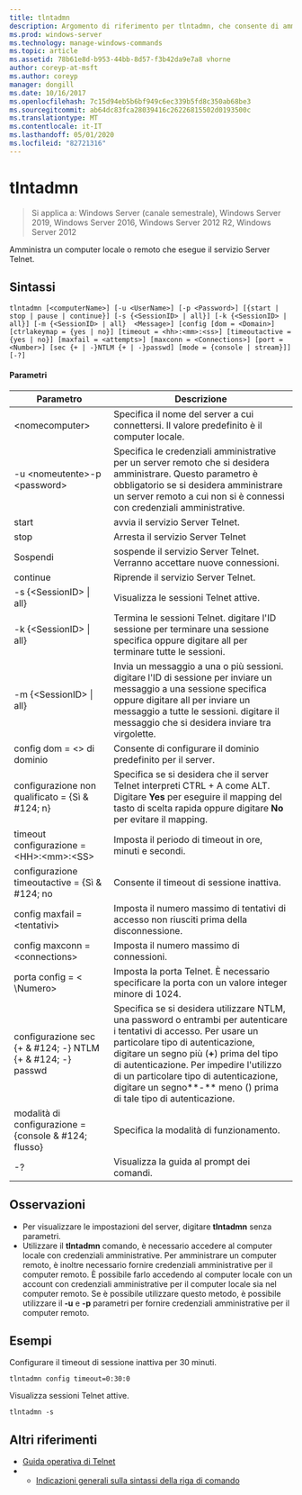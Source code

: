```yaml
---
title: tlntadmn
description: Argomento di riferimento per tlntadmn, che consente di amministrare un computer locale o remoto, eseguendo il servizio Server Telnet.
ms.prod: windows-server
ms.technology: manage-windows-commands
ms.topic: article
ms.assetid: 78b61e8d-b953-44bb-8d57-f3b42da9e7a8 vhorne
author: coreyp-at-msft
ms.author: coreyp
manager: dongill
ms.date: 10/16/2017
ms.openlocfilehash: 7c15d94eb5b6bf949c6ec339b5fd8c350ab68be3
ms.sourcegitcommit: ab64dc83fca28039416c26226815502d0193500c
ms.translationtype: MT
ms.contentlocale: it-IT
ms.lasthandoff: 05/01/2020
ms.locfileid: "82721316"
---
```

# <a name="tlntadmn"></a>tlntadmn

> Si applica a: Windows Server (canale semestrale), Windows Server 2019, Windows Server 2016, Windows Server 2012 R2, Windows Server 2012

Amministra un computer locale o remoto che esegue il servizio Server Telnet.   

## <a name="syntax"></a>Sintassi  
```  
tlntadmn [<computerName>] [-u <UserName>] [-p <Password>] [{start | stop | pause | continue}] [-s {<SessionID> | all}] [-k {<SessionID> | all}] [-m {<SessionID> | all}  <Message>] [config [dom = <Domain>] [ctrlakeymap = {yes | no}] [timeout = <hh>:<mm>:<ss>] [timeoutactive = {yes | no}] [maxfail = <attempts>] [maxconn = <Connections>] [port = <Number>] [sec {+ | -}NTLM {+ | -}passwd] [mode = {console | stream}]] [-?]  
```  
#### <a name="parameters"></a>Parametri  

|                   Parametro                    |                                                                                                                                                       Descrizione                                                                                                                                                        |
|------------------------------------------------|--------------------------------------------------------------------------------------------------------------------------------------------------------------------------------------------------------------------------------------------------------------------------------------------------------------------------|
|                \<nomecomputer>                 |                                                                                                                    Specifica il nome del server a cui connettersi. Il valore predefinito è il computer locale.                                                                                                                    |
|         -u \<nomeutente>-p \<password>          |                                                Specifica le credenziali amministrative per un server remoto che si desidera amministrare. Questo parametro è obbligatorio se si desidera amministrare un server remoto a cui non si è connessi con credenziali amministrative.                                                |
|                     start                      |                                                                                                                                            avvia il servizio Server Telnet.                                                                                                                                             |
|                      stop                      |                                                                                                                                             Arresta il servizio Server Telnet                                                                                                                                              |
|                     Sospendi                      |                                                                                                                          sospende il servizio Server Telnet. Verranno accettare nuove connessioni.                                                                                                                          |
|                    continue                    |                                                                                                                                            Riprende il servizio Server Telnet.                                                                                                                                            |
|          -s {\<SessionID> &#124; all}          |                                                                                                                                             Visualizza le sessioni Telnet attive.                                                                                                                                             |
|          -k {\<SessionID> &#124; all}          |                                                                                                        Termina le sessioni Telnet. digitare l'ID sessione per terminare una sessione specifica oppure digitare all per terminare tutte le sessioni.                                                                                                         |
|    -m {\<SessionID> &#124; all}<Message>     |                                                   Invia un messaggio a una o più sessioni. digitare l'ID di sessione per inviare un messaggio a una sessione specifica oppure digitare all per inviare un messaggio a tutte le sessioni. digitare il messaggio che si desidera inviare tra virgolette.                                                   |
|             config dom = \<> di dominio             |                                                                                                                                      Consente di configurare il dominio predefinito per il server.                                                                                                                                       |
|      configurazione non qualificato = {Sì & #124; n}      |                                                                                     Specifica se si desidera che il server Telnet interpreti CTRL + A come ALT. Digitare **Yes** per eseguire il mapping del tasto di scelta rapida oppure digitare **No** per evitare il mapping.                                                                                     |
|       timeout configurazione = \<HH>:\<mm>:\<SS>       |                                                                                                                                 Imposta il periodo di timeout in ore, minuti e secondi.                                                                                                                                 |
|     configurazione timeoutactive = {Sì & #124; no      |                                                                                                                                            Consente il timeout di sessione inattiva.                                                                                                                                             |
|          config maxfail = \<tentativi>          |                                                                                                                          Imposta il numero massimo di tentativi di accesso non riusciti prima della disconnessione.                                                                                                                          |
|        config maxconn = \<connections>         |                                                                                                                                         Imposta il numero massimo di connessioni.                                                                                                                                          |
|            porta config = < \Numero>             |                                                                                                                    Imposta la porta Telnet. È necessario specificare la porta con un valore integer minore di 1024.                                                                                                                    |
| configurazione sec {+ & #124; -} NTLM {+ & #124; -} passwd | Specifica se si desidera utilizzare NTLM, una password o entrambi per autenticare i tentativi di accesso. Per usare un particolare tipo di autenticazione, digitare un segno più (**+**) prima del tipo di autenticazione. Per impedire l'utilizzo di un particolare tipo di autenticazione, digitare un segno**-** meno () prima di tale tipo di autenticazione. |
|     modalità di configurazione = {console & #124; flusso}      |                                                                                                                                             Specifica la modalità di funzionamento.                                                                                                                                             |
|                       -?                       |                                                                                                                                           Visualizza la guida al prompt dei comandi.                                                                                                                                           |

## <a name="remarks"></a>Osservazioni  
-   Per visualizzare le impostazioni del server, digitare **tlntadmn** senza parametri.  
-   Utilizzare il **tlntadmn** comando, è necessario accedere al computer locale con credenziali amministrative. Per amministrare un computer remoto, è inoltre necessario fornire credenziali amministrative per il computer remoto. È possibile farlo accedendo al computer locale con un account con credenziali amministrative per il computer locale sia nel computer remoto. Se è possibile utilizzare questo metodo, è possibile utilizzare il **-u** e **-p** parametri per fornire credenziali amministrative per il computer remoto.  

## <a name="examples"></a>Esempi  
Configurare il timeout di sessione inattiva per 30 minuti.  
```  
tlntadmn config timeout=0:30:0  
```  
Visualizza sessioni Telnet attive.  
```  
tlntadmn -s  
```  

## <a name="additional-references"></a>Altri riferimenti  
-   [Guida operativa di Telnet](https://technet.microsoft.com/library/cc753164(v=ws.10).aspx)  
-   - [Indicazioni generali sulla sintassi della riga di comando](command-line-syntax-key.md)  
